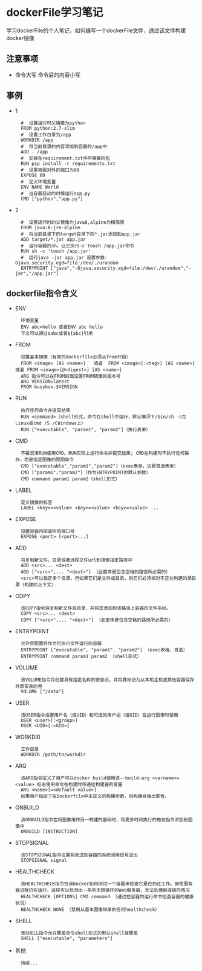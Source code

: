 # dockerFile学习笔记

学习dockerFile的个人笔记，如何编写一个dockerFile文件，通过该文件构建docker镜像

## 注意事项

* 命令大写  命令后的内容小写

##  事例

* 1

        #  设置运行时父镜像为python
        FROM python:2.7-slim
        #  设置工作目录为/app
        WORKDIR /app
        #  将当前目录的内容添加到容器的/app中
        ADD . /app
        #  安装在requirement.txt中所需要的包
        RUN pip install -r requirements.txt
        #  设置容器对外的端口为80
        EXPOSE 80
        #  定义环境变量
        ENV NAME World
        #  当容器启动的时候运行app.py
        CMD ["python","app.py"]
        
* 2
        
        #  设置运行时的父镜像为java8,alpine为精简版
        FROM java:8-jre-alpine
        #  将当前目录下的target目录下的*.jar添加到app.jar
        ADD target/*.jar app.jar
        #  运行容器的sh，让它执行-c touch /app.jar命令
        RUN sh -c 'touch /app.jar'
        #  运行java -jar app.jar 设置参数-Djava.security.egd=file:/dev/./urandom
        ENTRYPOINT ["java","-Djava.security.egd=file:/dev/./urandom","-jar","/app.jar"]
        
## dockerfile指令含义

* ENV

        环境变量
        ENV abc=hello 或者ENV abc hello
        下文可以通过$abc或者${abc}引用
        
* FROM

        设置基本镜像（有效的dockerfile必须从from开始）
        FROM <image> [AS <name>]   或者  FROM <image>[:<tag>] [AS <name>]  或者 FROM <image>[@<digest>] [AS <name>]
        ARG 指令可以在FROM前面设置FROM镜像的版本号
        ARG VERSION=latest
        FROM busybox:$VERSION
        
* RUN

        执行任何命令并提交结果
        RUN <command>（shell形式，命令在shell中运行，默认情况下/bin/sh -c在Linux或cmd /S /CWindows上）
        RUN ["executable", "param1", "param2"]（执行表单）
        
* CMD

        不要混淆RUN使用CMD。RUN实际上运行命令并提交结果; CMD在构建时不执行任何操作，而是指定图像的预期命令
        CMD ["executable","param1","param2"]（exec表单，这是首选表单）
        CMD ["param1","param2"]（作为ENTRYPOINT的默认参数）
        CMD command param1 param2（shell形式）
        
* LABEL

        定义镜像的标签
        LABEL <key>=<value> <key>=<value> <key>=<value> ...
        
* EXPOSE

        设置容器内部监听的端口号
        EXPOSE <port> [<port>...]
        
* ADD

        将复制新文件，目录或者远程文件url到镜像指定路径中
        ADD <src>... <dest>
        ADD ["<src>",... "<dest>"] （此窗体是包含空格的路径所必需的）
        <src>可以指定多个资源，但如果它们是文件或目录，则它们必须相对于正在构建的源目录（构建的上下文）
        
* COPY

        该COPY指令将复制新文件或目录，并将其添加到该路径上容器的文件系统。
        COPY <src>... <dest>
        COPY ["<src>",... "<dest>"] （此窗体是包含空格的路径所必需的）
        
* ENTRYPOINT

        允许您配置将作为可执行文件运行的容器
        ENTRYPOINT ["executable", "param1", "param2"] （exec表格，首选）
        ENTRYPOINT command param1 param2 （shell形式）
        
* VOLUME

        该VOLUME指令将创建具有指定名称的安装点，并将其标记为从本机主机或其他容器保存外部安装的卷
        VOLUME ["/data"]
        
* USER

        该USER指令设置用户名（或UID）和可选的用户组（或GID）在运行图像时使用
        USER <user>[:<group>]
        USER <UID>[:<GID>]
        
* WORKDIR

        工作目录
        WORKDIR /path/to/workdir
        
* ARG

        该ARG指令定义了用户可以docker build使用该--build-arg <varname>=<value> 标志使用命令在构建时传递给构建器的变量
        ARG <name>[=<default value>]
        如果用户指定了在Dockerfile中未定义的构建参数，则构建会输出警告。
        
* ONBUILD

        该ONBUILD指令在将图像用作另一构建的基础时，将更多时间执行的触发指令添加到图像中
        ONBUILD [INSTRUCTION]

* STOPSIGNAL

        该STOPSIGNAL指令设置将发送到容器的系统调用信号退出
        STOPSIGNAL signal
        
* HEALTHCHECK

        该HEALTHCHECK指令告诉Docker如何测试一个容器来检查它是否仍在工作。即使服务器进程仍在运行，这样可以检测出一系列无限循环的Web服务器，无法处理新连接的情况
        HEALTHCHECK [OPTIONS] CMD command （通过在容器内运行命令检查容器的健康状况）
        HEALTHCHECK NONE （禁用从基本图像继承的任何healthcheck）
        
* SHELL

        该SHELL指令允许覆盖命令shell形式的默认shell被覆盖
        SHELL ["executable", "parameters"]
        
* 其他

        待续...
